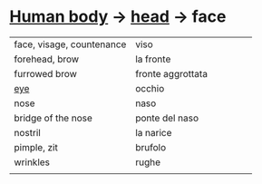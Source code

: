 # [Human body](human-body.html) -> [head](human-body-head.html) -> face 

<table>
<tr>
<td width="50%">face, visage, countenance</td>
<td>viso</td>
</tr>
<tr>
<td width="50%">forehead, brow</td>
<td>la fronte</td>
</tr>
<tr>
<td width="50%">furrowed brow</td>
<td>fronte aggrottata</td>
</tr>
<tr>
<td width="50%"><a href="human-body-eye.md">eye</a></td>
<td>occhio</td>
</tr>
<tr>
<td width="50%">nose</td>
<td>naso</td>
</tr>
<tr>
<td width="50%">bridge of the nose</td>
<td>ponte del naso</td>
</tr>
<tr>
<td width="50%">nostril</td>
<td>la narice</td>
</tr>
<tr>
<td width="50%">pimple, zit</td>
<td>brufolo</td>
</tr>
<tr>
<td width="50%">wrinkles</td>
<td>rughe</td>
</tr>
<tr>
<td width="50%"></td>
<td></td>
</tr>
</table>
